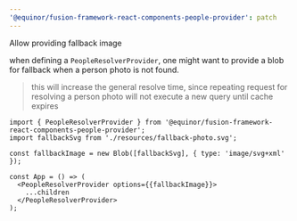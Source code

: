 ```yaml
---
'@equinor/fusion-framework-react-components-people-provider': patch
---
```


Allow providing fallback image

when defining a `PeopleResolverProvider`, one might want to provide a blob for fallback when a person photo is not found.

> this will increase the general resolve time, since repeating request for resolving a person photo will not execute a new query until cache expires

```tsx
import { PeopleResolverProvider } from '@equinor/fusion-framework-react-components-people-provider';
import fallbackSvg from './resources/fallback-photo.svg';

const fallbackImage = new Blob([fallbackSvg], { type: 'image/svg+xml' });

const App = () => (
  <PeopleResolverProvider options={{fallbackImage}}>
    ...children
  </PeopleResolverProvider>
);
```